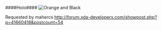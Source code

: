 ####Holo####
![Orange and Black](http://i.imgur.com/5j4mq0ol.png "Orange and Black")

Requested by mahercs
http://forum.xda-developers.com/showpost.php?p=41660418&postcount=54